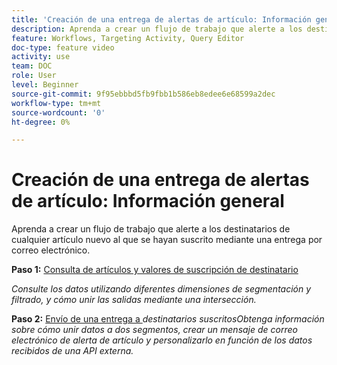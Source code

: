 ```yaml
---
title: 'Creación de una entrega de alertas de artículo: Información general'
description: Aprenda a crear un flujo de trabajo que alerte a los destinatarios de cualquier artículo nuevo al que se hayan suscrito mediante una entrega por correo electrónico.
feature: Workflows, Targeting Activity, Query Editor
doc-type: feature video
activity: use
team: DOC
role: User
level: Beginner
source-git-commit: 9f95ebbbd5fb9fbb1b586eb8edee6e68599a2dec
workflow-type: tm+mt
source-wordcount: '0'
ht-degree: 0%

---
```


# Creación de una entrega de alertas de artículo: Información general

Aprenda a crear un flujo de trabajo que alerte a los destinatarios de cualquier artículo nuevo al que se hayan suscrito mediante una entrega por correo electrónico.

**Paso 1:** [Consulta de artículos y valores de suscripción de destinatario](/help/tutorial-use-soap-apis/query-articles-and-recipient-subscription-values.md)

*Consulte los datos utilizando diferentes dimensiones de segmentación y filtrado, y cómo unir las salidas mediante una intersección.*

**Paso 2:** [Envío de una entrega a ](/help/tutorial-use-soap-apis/send-delivery-to-subscribed-recipients.md)
*destinatarios suscritosObtenga información sobre cómo unir datos a dos segmentos, crear un mensaje de correo electrónico de alerta de artículo y personalizarlo en función de los datos recibidos de una API externa.*
